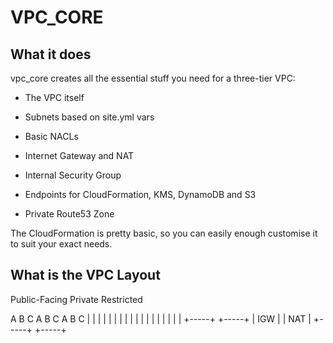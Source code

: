 # VPC_CORE

## What it does

vpc_core creates all the essential stuff you need for a three-tier VPC:

* The VPC itself

* Subnets based on site.yml vars

* Basic NACLs

* Internet Gateway and NAT

* Internal Security Group

* Endpoints for CloudFormation, KMS, DynamoDB and S3

* Private Route53 Zone

The CloudFormation is pretty basic, so you can easily enough customise it to suit your exact needs.

## What is the VPC Layout

Public-Facing        Private              Restricted

A  B  C              A  B  C              A  B  C
|  |  |              |  |  |              |  |  |
|  |  |              |  |  |              |  |  |
+-----+              +-----+
| IGW |              | NAT |
+-----+              +-----+
